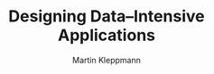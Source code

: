 ---
title: "Designing Data–Intensive Applications"
author: "Martin Kleppmann"
readingDate: 2023-03-20
--- 